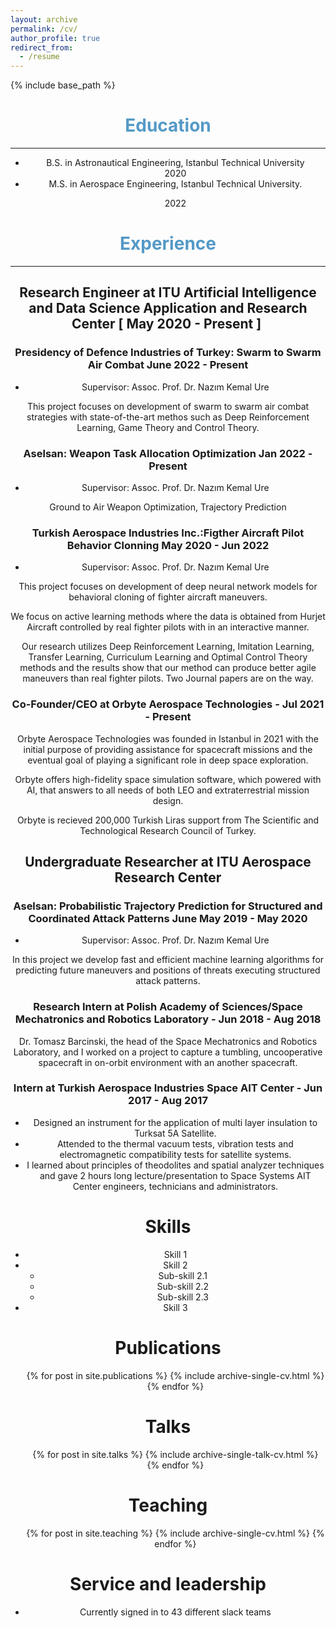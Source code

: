 ```yaml
---
layout: archive
permalink: /cv/
author_profile: true
redirect_from:
  - /resume
---
```

{% include base_path %}


<header>
  <h1><span style="color: #5499C7;">Education</span></h1>
<hr color = "#5499C7" size="4">

<ul>
  <li> B.S. in Astronautical Engineering, Istanbul Technical University <div id="right">2020 </div></li>
  <li> M.S. in Aerospace Engineering, Istanbul Technical University. <p class="alignright">2022 </p></li>
</ul>  


<header>
<h1> <span style="color: #5499C7;">Experience </span>  </h1>
<hr color = "#5499C7" size="4">

<header>
<h2>Research Engineer at ITU Artificial Intelligence and Data Science Application and Research Center [ May 2020 - Present ]  </h2>

 <header>
 <h3> Presidency of Defence Industries of Turkey: Swarm to Swarm Air Combat June 2022 - Present </h3>
  <ul><li> Supervisor: Assoc. Prof. Dr. Nazım Kemal Ure</li> </ul> 

  This project focuses on development of swarm to swarm air combat strategies with state-of-the-art methos such as Deep
  Reinforcement Learning, Game Theory and Control Theory.
<header>
<h3> Aselsan: Weapon Task Allocation Optimization  Jan 2022 - Present </h3>

  <ul><li> Supervisor: Assoc. Prof. Dr. Nazım Kemal Ure</li> </ul> 

  Ground to Air Weapon Optimization, Trajectory Prediction
<header>
<h3> Turkish Aerospace Industries Inc.:Figther Aircraft Pilot Behavior Clonning   May 2020 - Jun 2022 </h3>

  <ul><li> Supervisor: Assoc. Prof. Dr. Nazım Kemal Ure</li> </ul> 

  This project focuses on development of deep neural network models for behavioral cloning of fighter aircraft maneuvers.

  We focus on active learning methods where the data is obtained from Hurjet Aircraft controlled by real fighter pilots with in an interactive manner.

  Our research utilizes Deep Reinforcement Learning, Imitation Learning, Transfer Learning, Curriculum Learning and Optimal Control Theory methods and the results show that our method can produce better agile maneuvers than real fighter pilots. Two Journal papers are on the way.

<header>
<h3> Co-Founder/CEO at Orbyte Aerospace Technologies - Jul 2021 - Present </h3>

  Orbyte Aerospace Technologies was founded in Istanbul in 2021 with the initial purpose of providing assistance for spacecraft missions and the eventual goal of playing a significant role in deep space exploration.

  Orbyte offers high-fidelity space simulation software, which powered with AI, that answers to all needs of both LEO and extraterrestrial mission design. 

  Orbyte is recieved 200,000 Turkish Liras support from The Scientific and Technological Research Council of Turkey.

<header>
<h2> Undergraduate Researcher at ITU Aerospace Research Center </h2>
<header>
<h3> Aselsan: Probabilistic Trajectory Prediction for Structured and Coordinated Attack Patterns June May 2019 - May 2020 </h3>
  
  <ul><li> Supervisor: Assoc. Prof. Dr. Nazım Kemal Ure</li> </ul> 

  In this project we develop fast and efficient machine learning algorithms for predicting future maneuvers and positions of threats executing structured attack patterns.

<header>
<h3> Research Intern at Polish Academy of Sciences/Space Mechatronics and Robotics Laboratory - Jun 2018 -  Aug 2018 </h3>
  Dr. Tomasz Barcinski, the head of the Space Mechatronics and Robotics Laboratory, and I worked on a project to capture a tumbling, uncooperative spacecraft in on-orbit environment with an another spacecraft.

<header>
<h3> Intern at Turkish Aerospace Industries Space AIT Center - Jun 2017 -  Aug 2017 </h3>

  * Designed an instrument for the application of multi layer insulation to Turksat 5A Satellite.
  * Attended to the thermal vacuum tests, vibration tests and electromagnetic compatibility tests for satellite systems. 
  * I learned about principles of theodolites and spatial analyzer techniques and gave 2 hours long lecture/presentation to Space Systems AIT Center engineers, technicians and administrators.


Skills
======

* Skill 1
* Skill 2
  * Sub-skill 2.1
  * Sub-skill 2.2
  * Sub-skill 2.3
* Skill 3

Publications
============

<ul>{% for post in site.publications %}
    {% include archive-single-cv.html %}
  {% endfor %}</ul>

Talks
=====

<ul>{% for post in site.talks %}
    {% include archive-single-talk-cv.html %}
  {% endfor %}</ul>

Teaching
========

<ul>{% for post in site.teaching %}
    {% include archive-single-cv.html %}
  {% endfor %}</ul>

Service and leadership
======================

* Currently signed in to 43 different slack teams
